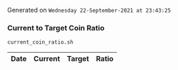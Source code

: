 Generated on `Wednesday 22-September-2021 at 23:43:25`

### Current to Target Coin Ratio
`current_coin_ratio.sh`

Date|Current|Target|Ratio
---|---|---|---
